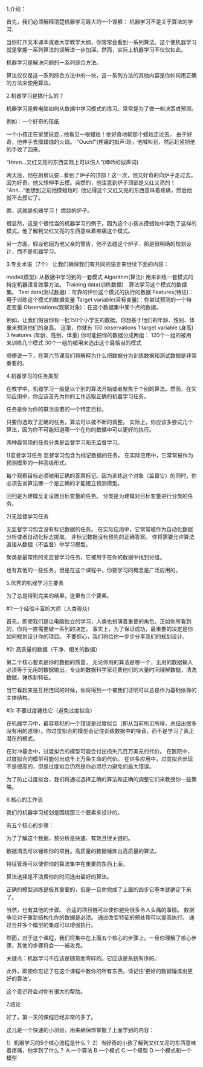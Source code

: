 1.介绍：

首先，我们必须解释清楚机器学习最大的一个误解：
机器学习不是关于算法的学习.

当你打开文本课本或者大学教学大纲，你常常会看到一系列算法。这个使机器学习就是掌握一系列算法的误解进一步加深。然而，实际上机器学习不仅仅如此。

机器学习是解决问题的一系列综合方法。

算法仅仅是这一系列综合方法中的一块，这一系列方法的其他内容是你如何用正确的方法来使用算法。

2.机器学习是搞什么的？

机器学习是教电脑如何从数据中学习模式的练习。常常是为了做一些决策或预测。

例如：一个好奇的孩纸

一个小孩正在家里玩耍...他看见一根蜡烛！他好奇地朝那个蜡烛走过去。
由于好奇，他伸手去摸蜡烛的火焰。
"Ouch!"(疼痛的拟声词)，他喊叫到，然后赶紧把他的手收了回来。

“Hmm...又红又亮的东西实际上可以伤人”(呻吟的拟声词)

两天后，他在厨房玩耍...看到了炉子的顶部！这一次，他又好奇的向炉子走过去。
因为好奇，他又想伸手去摸。突然的，他注意到炉子顶部是又红又亮的！
“Ahh...”他想到之前他摸蜡烛时.
他记得这个又红又亮的东西意味着疼痛，然后他就不去摸它了。

瞧，这就是机器学习！
燃烧的炉子。

很显然，这是个很恰当的机器学习的例子。因为这个小孩从摸蜡烛中学到了这样的模式。他了解到又红又亮的东西意味着疼痛这个模式。

另一方面，假设他因为他父亲的警告，他不去碰这个炉子，那是很明确的规划设计，而不是机器学习。

3.专业术语（7个）
让我们确保我们有共同的语言来继续下面的内容：

model(模型): 从数据中学习到的一套模式
Algorithm(算法): 用来训练一套模式的特定机器语言做事方法。
Training data(训练数据)：算法学习这个模式的数据集。
Test data(测试数据)：可靠的评价这个模式的执行的数据
Features(特征)：用于训练这个模式的数据变量
Target variable(目标变量)：你尝试预测的一个特定变量
Observations(观察对象)：在这个数据集中某个点的数据。

例如，让我们假设你有一批150个小学生的数据。你想基于他们的年龄、性别、体重来预测他们的身高。
这里，你就有 
150 observations
1 target variable (身高)
3 features (年龄、性别、体重)
你可能把你的数据分成两组：
120个一组的被用来训练几个模式
30个一组的被用来选出这个最恰当的模式

顺便说一下，在第六节课我们将解释为什么把数据分为训练数据和测试数据是非常重要的。

4.机器学习的任务类型

在教学中，机器学习一般是以个别的算法开始或者聚焦于个别的算法。然而，在实际应用中，你应该首先为你的工作选取正确的机器学习任务。

任务是你为你的算法设置的一个特定目标。

只要你选取了正确的任务，算法可以被不断的调整。
实际上，你应该多尝试几个算法，因为你不可能知道哪一个在你的数据中可以更好的执行。

两种最常用的任务分类是监督学习和无监督学习。

1)监督学习任务
监督学习包含为标记数据的任务。
在实际应用中，它常常被作为预测模型的一种高级形式。

每个观察目标必须被用正确的答案标记。因为训练这个对象（监督它）的同时，你必须告诉算法哪一个是正确的才能建立预测模型。

回归是为建模反复设置目标变量的任务。
分类是为建模对目标变量进行分类的任务。

2)无监督学习任务

无监督学习包含没有标记数据的任务。
在实际应用中，它常常被作为自动化数据分析或者自动化标志提取。
非标记数据没有预先的正确答案。
你将需要允许算法直接从数据（不监督）中学习模型。

聚类是最常用的无监督学习任务，它被用于在你的数据中找到分组。

也有其他的一些任务，但是在这个课程中，你要学习的概念是广泛应用的。

5.优秀的机器学习三要素

为了总是得到完美的结果，这里有三个要素。

#1:一个经验丰富的大师（人类观众）

首先，即使我们是让电脑独立的学习，人类也扮演着重要的角色。正如你所看到的，你将一直需要做一系列的决定。
事实上，为了保证成功，最重要的决定是你如何规划设计你的项目。
不要担心，我们将给你一步步分享我们的规划设计。

#2: 高质量的数据（干净、相关的数据）

第二个核心要素是你的数据的质量。
无论你用的算法是哪一个，无用的数据输入必须等于无用的数据输出。专业的数据科学家花费他们的大量时间理解数据，清洗数据，锤炼新特征。

当它看起来是互相连同的时候，你将得到一个被我们证明可以总是作为基础依靠的主体结构。

#3: 不要过度锤炼它（避免过度拟合）

在机器学习中，最容易犯的一个错误是过度拟合（即从当前所见所得，总结出很多没有用的道理）。你过度拟合的模型会记住训练数据中的噪音，而不是学习了真正潜在的模式。

在对冲基金中，过度拟合的模型可能会付出损失几百万美元的代价。
在医院中，过度拟合的模型可能付出成千上万条生命的代价。
在许多应用中，过度拟合出现不是很高的，但是过度拟合仍然是你必须尽力避免的最大错误。

为了防止过度拟合，我们将通过选择正确的算法和正确的调整它们来教授你一些策略。

6.核心的工作流

我们的机器学习规划是围绕那三个要素来设计的。

有五个核心的步骤：

  为了了解这个数据，预分析是快速、有效且很关键的。

  数据清洗可以锤炼你的项目。高质量的数据锤炼出高质量的算法。

  特征管理可以使你你的算法集中在重要的东西上面。

  算法选择是不浪费你的时间选出最好的算法。

  正确的模型训练是极其重要的，但是一旦你完成了上面的四步它基本就确定下来了。

当然，也有其他的步骤。
合适的项目链可以使你避免很多令人头痛的事情。
数据争论对于重新结构化你的数据是必须。
通过改变特征的预处理可以提高执行。
通过合并多个模型的集成可以增强执行。

然而，对于这个课程，我们将集中在上面五个核心的步骤上。一旦你理解了核心步骤，其他的步骤将会一一被攻克。

关键点：机器学习不应该是随意而零碎的。它应该是系统有序的。

此外，即使你忘记了在这个课程中教你的所有东西，请记住‘更好的数据锤炼出更好的算法’。

这个意识将会对你有很大的帮助。

7.结论

好了，第一天的课程已经非常的多了。

这儿是一个快速的小测验，用来确保你掌握了上面学到的内容：

1）机器学习的5个核心流程是什么？
2）当好奇的小孩了解到又红又亮的东西意味着疼痛，他学到了什么？
  A.一个算法
  B.一个模式
  C.一个模型
  D.一个模式和一个模型
